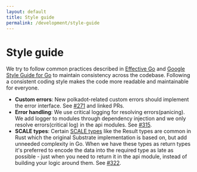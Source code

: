 ```yaml
---
layout: default
title: Style guide
permalink: /development/style-guide
---
```


# Style guide

We try to follow common practices described in [Effective Go](https://go.dev/doc/effective_go) and [Google Style Guide for Go](https://google.github.io/styleguide/go/) to maintain consistency across the codebase. Following a consistent coding style makes the code more readable and maintainable for everyone.

- **Custom errors**: New polkadot-related custom errors should implement the error interface. See [#271](https://github.com/LimeChain/gosemble/issues/271) and linked PRs.
- **Error handling**: We use critical logging for resolving errors(panicing). We add logger to modules through dependency injection and we only resolve errors(critical log) in the api modules. See [#315](https://github.com/LimeChain/gosemble/pull/315).
- **SCALE types**: Certain [SCALE types](../overview/runtime-architecture.md#scale-codec) like the Result types are common in Rust which the original Substrate implementation is based on, but add unneeded complexity in Go. When we have these types as return types it's preferred to encode the data into the required type as late as possible - just when you need to return it in the api module, instead of building your logic around them. See [#322](https://github.com/LimeChain/gosemble/pull/322).